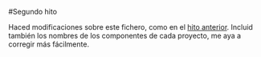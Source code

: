 #Segundo hito

Haced modificaciones sobre este fichero, como en el [hito anterior](hito-1.md). Incluid también los nombres de los componentes de cada proyecto, me aya a corregir más fácilmente.

